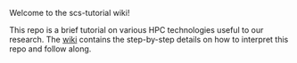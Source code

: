Welcome to the scs-tutorial wiki!

This repo is a brief tutorial on various HPC technologies useful to our research. The
[wiki](https://github.com/scs-lab/scs-tutorial/wiki) contains the
step-by-step details on how to interpret this repo and follow along.
